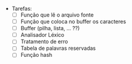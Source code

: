 - Tarefas:
	- [ ] Função que lê o arquivo fonte
	- [ ] Função que coloca no buffer os caracteres
	- [ ] Buffer (pilha, lista, ... ??)
	- [ ] Analisador Léxico
	- [ ] Tratamento de erro
	- [ ] Tabela de palavras reservadas
	- [ ] Função hash
